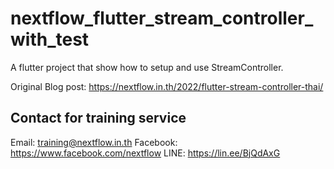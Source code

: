 # nextflow_flutter_stream_controller_with_test

A flutter project that show how to setup and use StreamController.

Original Blog post: https://nextflow.in.th/2022/flutter-stream-controller-thai/

## Contact for training service

Email: [training@nextflow.in.th](mailto:training@nextflow.in.th)
Facebook: https://www.facebook.com/nextflow
LINE: https://lin.ee/BjQdAxG 


